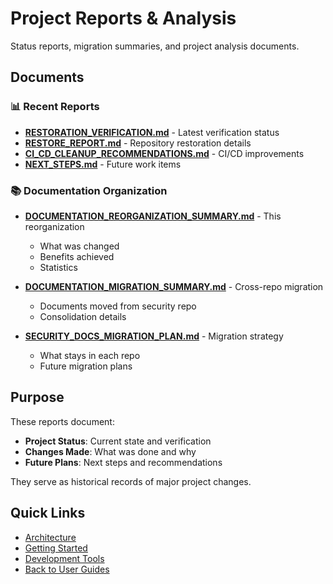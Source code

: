 # Project Reports & Analysis

Status reports, migration summaries, and project analysis documents.

## Documents

### 📊 Recent Reports
- **[RESTORATION_VERIFICATION.md](./RESTORATION_VERIFICATION.md)** - Latest verification status
- **[RESTORE_REPORT.md](./RESTORE_REPORT.md)** - Repository restoration details
- **[CI_CD_CLEANUP_RECOMMENDATIONS.md](./CI_CD_CLEANUP_RECOMMENDATIONS.md)** - CI/CD improvements
- **[NEXT_STEPS.md](./NEXT_STEPS.md)** - Future work items

### 📚 Documentation Organization
- **[DOCUMENTATION_REORGANIZATION_SUMMARY.md](./DOCUMENTATION_REORGANIZATION_SUMMARY.md)** - This reorganization
  - What was changed
  - Benefits achieved
  - Statistics

- **[DOCUMENTATION_MIGRATION_SUMMARY.md](./DOCUMENTATION_MIGRATION_SUMMARY.md)** - Cross-repo migration
  - Documents moved from security repo
  - Consolidation details

- **[SECURITY_DOCS_MIGRATION_PLAN.md](./SECURITY_DOCS_MIGRATION_PLAN.md)** - Migration strategy
  - What stays in each repo
  - Future migration plans

## Purpose

These reports document:
- **Project Status**: Current state and verification
- **Changes Made**: What was done and why
- **Future Plans**: Next steps and recommendations

They serve as historical records of major project changes.

## Quick Links

- [Architecture](../architecture/)
- [Getting Started](../getting-started/)
- [Development Tools](../development/)
- [Back to User Guides](..)